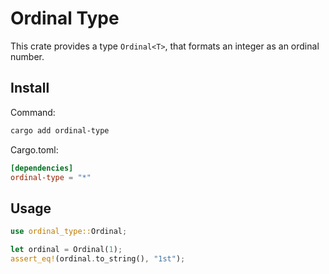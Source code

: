 # Ordinal Type

This crate provides a type `Ordinal<T>`, that formats an integer as an ordinal number.

## Install

Command:

```sh
cargo add ordinal-type
```

Cargo.toml:

```toml
[dependencies]
ordinal-type = "*"
```

## Usage

```rust
use ordinal_type::Ordinal;

let ordinal = Ordinal(1);
assert_eq!(ordinal.to_string(), "1st");
```

